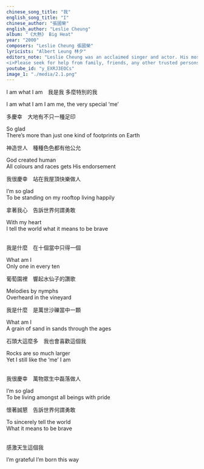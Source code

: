 ```yaml
---
chinese_song_title: "我"
english_song_title: "I"
chinese_author: "張國榮"
english_author: "Leslie Cheung"
album: "《大熱》 Big Heat"
year: "2000"
composers: "Leslie Cheung 張國榮" 
lyricists: "Albert Leung 林夕"
editors_note: "Leslie Cheung was an acclaimed singer and actor. His most notable films include《霸王別姬》Farewell My Concubine (dir. Chen Kaige),《英雄本色》A Better Tomorrow (dir. John Woo) and《春光乍洩》Happy Together (dir. Wong Kar-Wai). His music also defined an era of Cantopop. Leslie suicided on April’s Fool Day in 2003 - 21 years ago today. Everybody thought it was a joke when the news came out. His legacy lives on.<br><br>
<i>Please seek for help from family, friends, any other trusted persons or dedicated organisations if you have any thoughts or plans to harm yourself in any way.</i>"
youtube_id: "y_EXRJ3EOCs"
image_1: "./media/2.1.png"
---
```

I am what I am　我是我 多麼特別的我

I am what I am  I am me, the very special ‘me’

多慶幸　大地有不只一種足印

So glad<br> There’s more than just one kind of footprints on Earth

神造世人　種種色色都有他公允

God created human <br> All colours and races gets His endorsement

我很慶幸　站在我屋頂快樂做人

I’m so glad <br> To be standing on my rooftop living happily

拿著我心　告訴世界何謂勇敢

With my heart <br> I tell the world what it means to be brave<br><br>

我是什麼　在十個當中只得一個

What am I <br> Only one in every ten

葡萄園裡　響起水仙子的讚歌

Melodies by nymphs <br> Overheard in the vineyard

我是什麼　是萬世沙礫當中一顆

What am I <br> A grain of sand in sands through the ages

石頭大這麼多　我也會喜歡這個我

Rocks are so much larger <br> Yet I still like the ‘me’ I am<br><br>

我很慶幸　萬物眾生中磊落做人

I’m so glad <br> To be living amongst all beings with pride

懷著誠懇　告訴世界何謂勇敢

To sincerely tell the world <br>What it means to be brave<br><br>

感激天生這個我

I’m grateful I’m born this way
